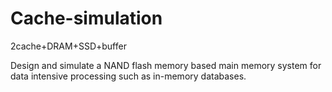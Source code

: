 # Cache-simulation

2cache+DRAM+SSD+buffer

Design and simulate a NAND flash memory based main memory system for data intensive processing such as in-memory databases. 
